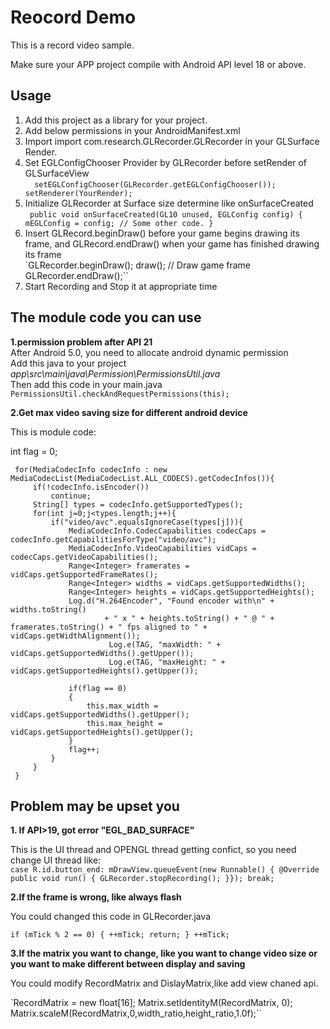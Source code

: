 # Reocord Demo

This is a record video sample.

Make sure your APP project compile with Android API level 18 or above.

## Usage

1. Add this project as a library for your project.
2. Add below permissions in your AndroidManifest.xml
3. Import import com.research.GLRecorder.GLRecorder in your GLSurface Render.
4. Set EGLConfigChooser Provider by GLRecorder before setRender of GLSurfaceView    
 `  setEGLConfigChooser(GLRecorder.getEGLConfigChooser());  
    setRenderer(YourRender);`
5. Initialize GLRecorder at Surface size determine like onSurfaceCreated    
`` public void onSurfaceCreated(GL10 unused, EGLConfig config) {
         mEGLConfig = config;
         // Some other code.
   }``
6. Insert GLRecord.beginDraw() before your game begins drawing its frame, and GLRecord.endDraw() when your game has finished drawing its frame        
 `GLRecorder.beginDraw();
 draw();     // Draw game frame
 GLRecorder.endDraw();``
7. Start Recording and Stop it at appropriate time

## The module code you can use

**1.permission problem after API 21**   
After Android 5.0, you need to allocate android dynamic permission    
Add this java to your project    
*app\src\main\java\Permission\PermissionsUtil.java*     
Then add this code in your main.java          
`PermissionsUtil.checkAndRequestPermissions(this);`

**2.Get max video saving size for different android device**

This is module code:

  int flag = 0;

     for(MediaCodecInfo codecInfo : new MediaCodecList(MediaCodecList.ALL_CODECS).getCodecInfos()){
         if(!codecInfo.isEncoder())
             continue;
         String[] types = codecInfo.getSupportedTypes();
         for(int j=0;j<types.length;j++){
             if("video/avc".equalsIgnoreCase(types[j])){
                 MediaCodecInfo.CodecCapabilities codecCaps = codecInfo.getCapabilitiesForType("video/avc");
                 MediaCodecInfo.VideoCapabilities vidCaps = codecCaps.getVideoCapabilities();
                 Range<Integer> framerates = vidCaps.getSupportedFrameRates();
                 Range<Integer> widths = vidCaps.getSupportedWidths();
                 Range<Integer> heights = vidCaps.getSupportedHeights();
                 Log.d("H.264Encoder", "Found encoder with\n" + widths.toString()
                         + " x " + heights.toString() + " @ " + framerates.toString() + " fps aligned to " + vidCaps.getWidthAlignment());
                          Log.e(TAG, "maxWidth: " + vidCaps.getSupportedWidths().getUpper());
                          Log.e(TAG, "maxHeight: " + vidCaps.getSupportedHeights().getUpper());

                 if(flag == 0)
                 {
                     this.max_width = vidCaps.getSupportedWidths().getUpper();
                     this.max_height = vidCaps.getSupportedHeights().getUpper();
                 }
                 flag++;
             }
         }
     }

         

## Problem may be upset you

**1. If API>19, got error "EGL_BAD_SURFACE"**

This is the UI thread and OPENGL thread getting confict, so you need change UI thread like:     
``case R.id.button_end:
  mDrawView.queueEvent(new Runnable() {
   @Override
   public void run() {
       GLRecorder.stopRecording();
   }});
break;``

**2.If the frame is wrong, like always flash**

You could changed this code in GLRecorder.java    

``if (mTick % 2 == 0) {
    ++mTick;
    return;
}
++mTick;``

**3.If the matrix you want to change, like you want to change video size or you want to make different between display and saving**

You could modify RecordMatrix and DislayMatrix,like add view chaned api.    

`RecordMatrix = new float[16];
Matrix.setIdentityM(RecordMatrix, 0);
Matrix.scaleM(RecordMatrix,0,width_ratio,height_ratio,1.0f);``
